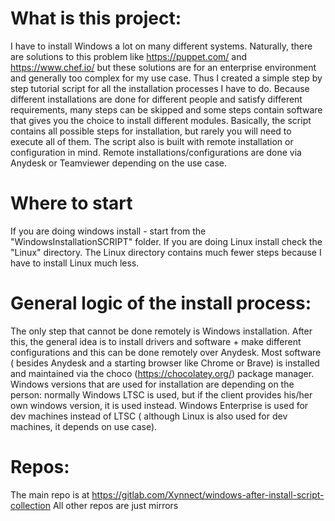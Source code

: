 # What is this project:

I have to install Windows a lot on many different systems. Naturally, there are solutions to this problem like https://puppet.com/ and https://www.chef.io/ but these solutions are for an enterprise environment and generally too complex for my use case. Thus I created a simple step by step tutorial script for all the installation processes I have to do. Because different installations are done for different people and satisfy different requirements, many steps can be skipped and some steps contain software that gives you the choice to install different modules. Basically, the script contains all possible steps for installation, but rarely you will need to execute all of them. The script also is built with remote installation or configuration in mind. Remote installations/configurations are done via Anydesk or Teamviewer depending on the use case. 

# Where to start 
If you are doing windows install - start from the "WindowsInstallationSCRIPT" folder. If you are doing Linux install check the "Linux" directory. The Linux directory contains much fewer steps because I have to install Linux much less. 

# General logic of the install process:
The only step that cannot be done remotely is Windows installation. After this, the general idea is to install drivers and software + make different configurations and this can be done remotely over Anydesk. Most software ( besides Anydesk and a starting browser like Chrome or Brave) is installed and maintained via the choco (https://chocolatey.org/) package manager. Windows versions that are used for installation are depending on the person: normally Windows LTSC is used, but if the client provides his/her own windows version, it is used instead. Windows Enterprise is used for dev machines instead of LTSC ( although Linux is also used for dev machines, it depends on use case).

# Repos:

The main repo is at https://gitlab.com/Xynnect/windows-after-install-script-collection 
All other repos are just mirrors